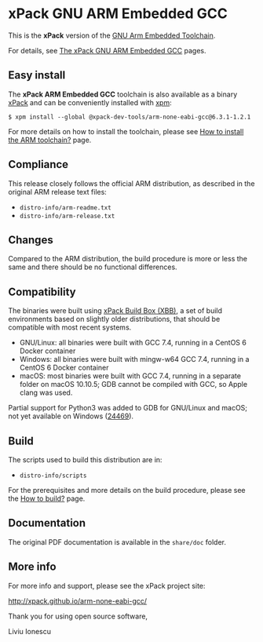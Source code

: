 # xPack GNU ARM Embedded GCC

This is the **xPack** version of the 
[GNU Arm Embedded Toolchain](https://developer.arm.com/open-source/gnu-toolchain/gnu-rm).

For details, see 
[The xPack GNU ARM Embedded GCC](https://xpack.github.io/arm-none-eabi-gcc/) pages.

## Easy install

The **xPack ARM Embedded GCC** toolchain is also available as a 
binary [xPack](https://www.npmjs.com/package/@xpack-dev-tools/arm-none-eabi-gcc) 
and can be conveniently installed with [xpm](https://www.npmjs.com/package/xpm):

```console
$ xpm install --global @xpack-dev-tools/arm-none-eabi-gcc@6.3.1-1.2.1
```

For more details on how to install the toolchain, please see 
[How to install the ARM toolchain?](http://xpack.github.io/arm-none-eabi-gcc/install/) page.

## Compliance

This release closely follows the official ARM distribution, as described 
in the original ARM release text files:

- `distro-info/arm-readme.txt`
- `distro-info/arm-release.txt`

## Changes

Compared to the ARM distribution, the build procedure is more or less the 
same and there should be no functional differences.

## Compatibility

The binaries were built using 
[xPack Build Box (XBB)](https://github.com/xpack/xpack-build-box), a set 
of build environments based on slightly older distributions, that should be 
compatible with most recent systems.

- GNU/Linux: all binaries were built with GCC 7.4, running in a CentOS 6 
  Docker container
- Windows: all binaries were built with mingw-w64 GCC 7.4, running in a 
  CentOS 6 Docker container 
- macOS: most binaries were built with GCC 7.4, running in a separate  
  folder on macOS 10.10.5; GDB cannot be compiled with GCC, so Apple 
  clang was used.

Partial support for Python3 was added to GDB for GNU/Linux and macOS; 
not yet available on Windows ([24469](https://sourceware.org/bugzilla/show_bug.cgi?id=24469)).

## Build

The scripts used to build this distribution are in:

- `distro-info/scripts`

For the prerequisites and more details on the build procedure, please see the 
[How to build?](https://github.com/xpack-dev-tools/arm-none-eabi-gcc-xpack/blob/xpack/README-BUILD.md) page. 

## Documentation

The original PDF documentation is available in the `share/doc` folder.

## More info

For more info and support, please see the xPack project site:

  http://xpack.github.io/arm-none-eabi-gcc/

Thank you for using open source software,

Liviu Ionescu


